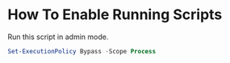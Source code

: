 # How To Enable Running Scripts

Run this script in admin mode.

```powershell
Set-ExecutionPolicy Bypass -Scope Process
```